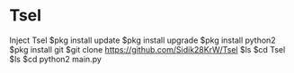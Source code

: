 # Tsel
Inject Tsel
$pkg install update
$pkg install upgrade
$pkg install python2
$pkg install git
$git clone https://github.com/Sidik28KrW/Tsel
$ls
$cd Tsel
$ls
$cd python2 main.py
